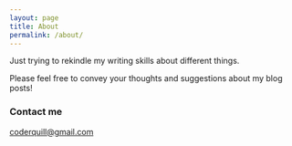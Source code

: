 ```yaml
---
layout: page
title: About
permalink: /about/
---
```


Just trying to rekindle my writing skills about different things.

Please feel free to convey your thoughts and suggestions about my blog posts!



### Contact me

[coderquill@gmail.com](mailto:email@domain.com)
